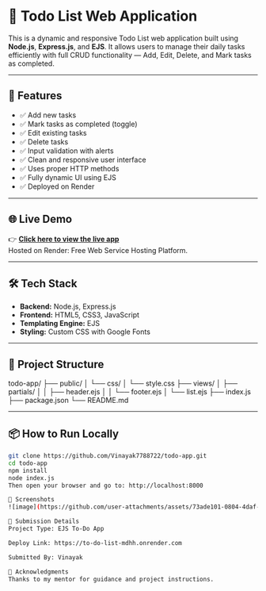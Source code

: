 # 📝 Todo List Web Application

This is a dynamic and responsive Todo List web application built using **Node.js**, **Express.js**, and **EJS**. It allows users to manage their daily tasks efficiently with full CRUD functionality — Add, Edit, Delete, and Mark tasks as completed.

---

## 🚀 Features

- ✅ Add new tasks
- ✅ Mark tasks as completed (toggle)
- ✅ Edit existing tasks
- ✅ Delete tasks
- ✅ Input validation with alerts
- ✅ Clean and responsive user interface
- ✅ Uses proper HTTP methods
- ✅ Fully dynamic UI using EJS
- ✅ Deployed on Render

---

## 🌐 Live Demo

👉 **[Click here to view the live app](https://to-do-list-mdhh.onrender.com)**  
Hosted on Render: Free Web Service Hosting Platform.

---

## 🛠️ Tech Stack

- **Backend:** Node.js, Express.js
- **Frontend:** HTML5, CSS3, JavaScript
- **Templating Engine:** EJS
- **Styling:** Custom CSS with Google Fonts

---

## 📁 Project Structure
todo-app/
├── public/
│ └── css/
│ └── style.css
├── views/
│ ├── partials/
│ │ ├── header.ejs
│ │ └── footer.ejs
│ └── list.ejs
├── index.js
├── package.json
└── README.md

---

## 📦 How to Run Locally

```bash
git clone https://github.com/Vinayak7788722/todo-app.git
cd todo-app
npm install
node index.js
Then open your browser and go to: http://localhost:8000

📸 Screenshots
![image](https://github.com/user-attachments/assets/73ade101-0804-4daf-aea5-59218013768a)

📌 Submission Details
Project Type: EJS To-Do App

Deploy Link: https://to-do-list-mdhh.onrender.com

Submitted By: Vinayak

🙏 Acknowledgments
Thanks to my mentor for guidance and project instructions.
